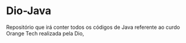 # Dio-Java
 Repositório que irá conter todos os códigos de Java referente ao curdo Orange Tech realizada pela Dio,
